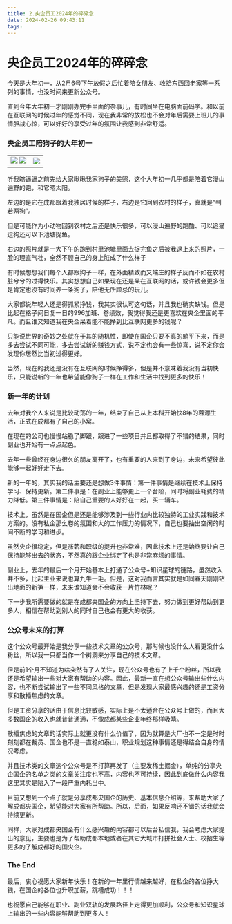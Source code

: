 ```yaml
---
title: 2.央企员工2024年的碎碎念
date: 2024-02-26 09:43:11
tags:
---
```


# 央企员工2024年的碎碎念

今天是大年初一，从2月6号下午放假之后忙着陪女朋友、收拾东西回老家等一系列的事情，也没时间来更新公众号。

直到今年大年初一才刚刚办完手里面的杂事儿，有时间坐在电脑面前码字。和以前在互联网的时候过年的感觉不同，现在我非常的放松也不会对年后需要上班儿的事情胆战心惊，可以好好的享受过年的氛围让我感到非常舒适。

### 央企员工陪狗子的大年初一

| | |
| ------ | ------ |
| ![](./images/No-380-2681703236304_.pic_hd.jpg) ![](./images/No-446-5891707567213_.pic.jpg) | ![](./images/No-514-image.png)  |

听我瞎逼逼之前先给大家瞅瞅我家狗子的美照，这个大年初一几乎都是陪着它漫山遍野的跑，和它晒太阳。

左边的是它在成都跟着我独居时候的样子，右边是它回到农村的样子，真就是“判若两狗”。

但是可能作为小动物回到农村之后还是快乐很多，可以漫山遍野的跑酷、可以追猫逗狗还可以下池塘捉鱼。

右边的照片就是一大下午的跑到村里池塘里面去捉完鱼之后被我逮上来的照片，一脸的理直气壮，全然不顾自己的身上脏成了什么样子

有时候想想我们每个人都跟狗子一样，在外面精致而又端庄的样子反而不如在农村脏兮兮的过得快乐。其实想想自己如果现在还是呆在互联网的话，或许钱会更多但是肯定也没有时间养一条狗子，陪他无所顾忌的玩儿。

大家都说年轻人还是得抓紧挣钱，我其实很认可这句话，并且我也确实缺钱。但是比起在格子间日复一日的996加班、卷绩效，我觉得我还是更喜欢在央企里面的平凡。而且谁又知道我在央企呆着能不能挣到比互联网更多的钱呢？

只能说世界的奇妙之处就在于其的随机性，即使在国企只要不真的躺平下来，而是多去尝试不同可能，多去尝试新的赚钱方式，说不定也会有一些惊喜，说不定你会发现你居然比当初过得更好。

当然，现在的我还是没有在互联网的时候挣得多，但是并不意味着我没有当初快乐，只能说新的一年也希望能像狗子一样在工作和生活中找到更多的快乐！

### 新一年的计划

去年对我个人来说是比较动荡的一年，结束了自己从上本科开始快8年的蓉漂生活，正式在成都有了自己的小窝。

在现在的公司也慢慢站稳了脚跟，跟进了一些项目并且都取得了不错的结果，同时副业也开始有一点点起色。

去年一些曾经在身边很久的朋友离开了，也有重要的人来到了身边，未来希望彼此能够一起好好走下去。

新的一年的，其实我的话主要还是想做3件事情：第一件事情是继续在技术上保持学习、保持更新。第二件事是：在副业上能够更上一个台阶，同时将副业耗费的精力降低。第三件事情是：陪自己重要的人好好在一起，买一辆车。

技术上，虽然是在国企但是还是能够涉及到一些行业内比较独特的工业实践和技术方案的。没有私企那么卷的氛围和大的工作压力的情况下，自己也要抽出空闲的时间不断的学习和进步。

虽然央企很稳定，但是涨薪和职级的提升也非常难，因此技术上还是始终要让自己保持能够出去的状态，不然真的跟企业绑定了也是非常麻烦的事情。

副业上，去年的最后一个月开始基本上打通了公众号+知识星球的链路，虽然收入并不多，比起主业来说也算九牛一毛。但是，这对我而言其实就是如同春天刚刚钻出地面的新笋一样，未来谁知道会不会收获一片竹林呢？

下一步我所需要做的就是在成都央国企的方向上坚持下去，努力做到更好帮助到更多人，相信在帮助到别人的同时自己也会有更大的收获。

### 公众号未来的打算

这个公众号最开始是我分享一些技术文章的公众号，那时候也没什么人看更没什么粉丝，所以我一只都当作一个树洞来分享自己的技术文章。

但是前1个月不知道为啥突然有了人关注，现在公众号也有了上千个粉丝，所以我还是希望输出一些对大家有帮助的内容。因此，最新一直在想公众号输出些什么内容，也不断尝试输出了一些不同风格的文章，但是发现大家最感兴趣的还是工资分享和散播焦虑的文章。

但是工资分享的话由于信息比较敏感，实际上是不太适合在公众号上做的，而且大多数国企的收入也就普普通通，不像成都某些企业年终那样吸睛。

散播焦虑的文章的话实际上就更没有什么价值了，因为就算是大厂也不一定是时时刻刻都在裁员、国企也不是一直稳如泰山，职业规划这种事情还是得结合自身的情况考虑。

并且技术类的文章这个公众号是不打算再发了（主要发稀土掘金），单纯的分享央企国企的名单之类的文章关注度也不高，内容也不可持续，因此到底做什么内容我这里其实是陷入了一段严重内耗当中。

目前又想到一个点子就是分享成都央国企的历史、基本信息介绍等，来帮助大家了解成都央国企，希望能对大家有所帮助。所以，后面，如果反响还不错的话我就会持续更新。

同样，大家对成都央国企有什么感兴趣的内容都可以后台私信我，我会考虑大家提出的意见，主要也是为了帮助成都本地或者在其它大城市打拼社会人士、校招生等更多的了解成都好的国央企。

### The End

最后，衷心祝愿大家新年快乐！在新的一年里行情越来越好，在私企的各位挣大钱，在国企的各位也升职加薪，跳槽成功！！！

也祝愿自己能够在职业、副业双轨的发展路径上走得更加顺利，公众号和知识星球上输出的一些内容能够帮助到更多人！